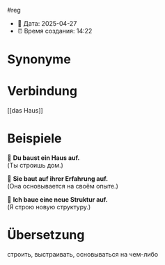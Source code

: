 #reg
- 📍 Дата: 2025-04-27
- ⏰ Время создания: 14:22
# Synonyme

# Verbindung 
[[das Haus]]

# Beispiele

🔹 **Du baust ein Haus auf.**  
(Ты строишь дом.)

🔹 **Sie baut auf ihrer Erfahrung auf.**  
(Она основывается на своём опыте.)

🔹 **Ich baue eine neue Struktur auf.**  
(Я строю новую структуру.)
# Übersetzung
строить, выстраивать, основываться на чем-либо